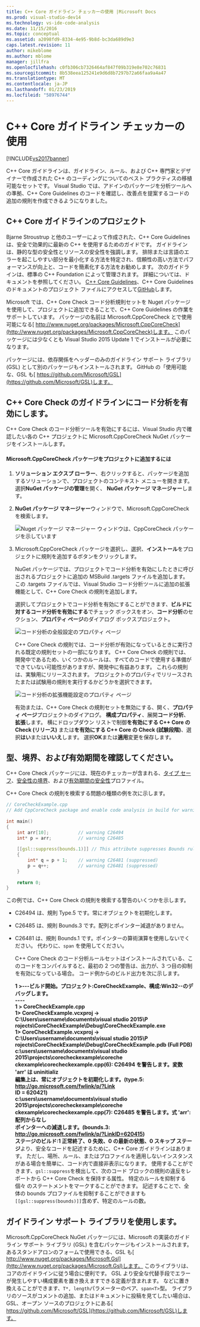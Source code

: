 ```yaml
---
title: C++ Core ガイドライン チェッカーの使用 |Microsoft Docs
ms.prod: visual-studio-dev14
ms.technology: vs-ide-code-analysis
ms.date: 11/15/2016
ms.topic: conceptual
ms.assetid: a2098fd9-8334-4e95-9b8d-bc3da689d9e3
caps.latest.revision: 11
author: mikeblome
ms.author: mblome
manager: jillfra
ms.openlocfilehash: c0fb306cb7326464af847f09b319e8e702c76831
ms.sourcegitcommit: 8b538eea125241e9d6d8b7297b72a66faa9a4a47
ms.translationtype: MT
ms.contentlocale: ja-JP
ms.lasthandoff: 01/23/2019
ms.locfileid: "58976744"
---
```

# <a name="using-the-c-core-guidelines-checkers"></a>C++ Core ガイドライン チェッカーの使用
[!INCLUDE[vs2017banner](../includes/vs2017banner.md)]

C++ Core ガイドラインは、ガイドライン、ルール、および C++ 専門家とデザイナーで作成された C++ のコーディングについてのベスト プラクティスの移植可能なセットです。  Visual Studio では、アドインのパッケージを分析ツールへの準拠、C++ Core Guidelines のコードを確認し、改善点を提案するコードの追加の規則を作成できるようになりました。  
  
## <a name="the-c-core-guidelines-project"></a>C++ Core ガイドラインのプロジェクト  
 Bjarne Stroustrup と他のユーザーによって作成された、C++ Core Guidelines は、安全で効果的に最新の C++ を使用するためのガイドです。 ガイドラインは、静的な型の安全性とリソースの安全性を強調します。 排除または言語のエラーを起こしやすい部分を最小化する方法を特定され、信頼性の高い方法でパフォーマンスが向上と、コードを簡素化する方法をお勧めします。 次のガイドラインは、標準の C++ Foundation によって管理されます。 詳細については、ドキュメントを参照してください。 [C++ Core Guidelines](http://isocpp.github.io/CppCoreGuidelines/CppCoreGuidelines)、C++ Core Guidelines のドキュメントのプロジェクト ファイルにアクセスして[GitHub](https://github.com/isocpp/CppCoreGuidelines)します。  
  
 Microsoft では、C++ Core Check コード分析規則セットを Nuget パッケージを使用して、プロジェクトに追加できることで、C++ Core Guidelines の作業をサポートしています。 パッケージの名前は Microsoft.CppCoreCheck とで使用可能になる[ http://www.nuget.org/packages/Microsoft.CppCoreCheck](http://www.nuget.org/packages/Microsoft.CppCoreCheck)します。 このパッケージには少なくとも Visual Studio 2015 Update 1 でインストールが必要になります。  
  
 パッケージには、依存関係をヘッダーのみのガイドライン サポート ライブラリ (GSL) として別のパッケージもインストールされます。 GitHub の「使用可能な、GSL も[ https://github.com/Microsoft/GSL](https://github.com/Microsoft/GSL)します。  
  
## <a name="enable-the-c-core-check-guidelines-in-code-analysis"></a>C++ Core Check のガイドラインにコード分析を有効にします。  
 C++ Core Check のコード分析ツールを有効にするには、Visual Studio 内で確認したい各の C++ プロジェクトに Microsoft.CppCoreCheck NuGet パッケージをインストールします。  
  
#### <a name="to-add-the-microsoftcppcorecheck-package-to-your-project"></a>Microsoft.CppCoreCheck パッケージをプロジェクトに追加するには  
  
1. **ソリューション エクスプ ローラー**、右クリックすると、パッケージを追加するソリューションで、プロジェクトのコンテキスト メニューを開きます。 選択**NuGet パッケージの管理**を開く、 **NuGet パッケージ マネージャー**します。  
  
2. **NuGet パッケージ マネージャー**ウィンドウで、Microsoft.CppCoreCheck を検索します。  
  
    ![Nuget パッケージ マネージャー ウィンドウは、CppCoreCheck パッケージを示しています](../code-quality/media/cppcorecheck-nuget-window.PNG "CPPCoreCheck_Nuget_Window。")  
  
3. Microsoft.CppCoreCheck パッケージを選択し、選択、**インストール**をプロジェクトに規則を追加するボタンをクリックします。  
  
   NuGet パッケージでは、プロジェクトでコード分析を有効にしたときに呼び出されるプロジェクトに追加の MSBuild .targets ファイルを追加します。 この .targets ファイルでは、Visual Studio コード分析ツールに追加の拡張機能として、C++ Core Check の規則を追加します。  
  
   選択してプロジェクトでコード分析を有効にすることができます、**ビルドに対するコード分析を有効にする**でチェック ボックスをオン、**コード分析**のセクション、**プロパティ ページ**のダイアログ ボックスプロジェクト。  
  
   ![コード分析の全般設定のプロパティ ページ](../code-quality/media/cppcorecheck-codeanalysis-general.png "CPPCoreCheck_CodeAnalysis_General")  
  
   C++ Core Check の規則では、コード分析が有効になっているときに実行される既定の規則セットの一部になります。 C++ Core Check の規則では、開発中であるため、いくつかのルールは、すべてのコードで使用する準備ができていない可能性がありますが、開発中に有益あります。 これらの規則は、実験用にリリースされます。 プロジェクトのプロパティでリリースされたまたは試験用の規則を実行するかどうかを選択できます。  
  
   ![コード分析の拡張機能設定のプロパティ ページ](../code-quality/media/cppcorecheck-codeanalysis-extensions.png "CPPCoreCheck_CodeAnalysis_Extensions")  
  
   有効または、C++ Core Check の規則セットを無効にする、開く、**プロパティ ページ**プロジェクトのダイアログ。 **構成プロパティ**、展開**コード分析**、**拡張**します。 横にドロップダウン リストで制御**を有効にする C++ Core の Check (リリース)** または**を有効にする C++ Core の Check (試験段階)**、選択**はい**または**いいえ**します。 選択**OK**または**適用**変更を保存します。  
  
## <a name="check-types-bounds-and-lifetimes"></a>型、境界、および有効期間を確認してください。  
 C++ Core Check パッケージには、現在のチェッカーが含まれる、[タイプ セーフ](http://isocpp.github.io/CppCoreGuidelines/CppCoreGuidelines#SS-type)、[安全性の境界](http://isocpp.github.io/CppCoreGuidelines/CppCoreGuidelines#SS-bounds)、および[有効期間の安全性](http://isocpp.github.io/CppCoreGuidelines/CppCoreGuidelines#SS-lifetime)プロファイル。  
  
 C++ Core Check の規則を検索する問題の種類の例を次に示します。  
  
```cpp  
// CoreCheckExample.cpp  
// Add CppCoreCheck package and enable code analysis in build for warnings.  
  
int main()  
{  
    int arr[10];           // warning C26494  
    int* p = arr;          // warning C26485  
  
    [[gsl::suppress(bounds.1)]] // This attribute suppresses Bounds rule #1  
    {  
        int* q = p + 1;    // warning C26481 (suppressed)  
        p = q++;           // warning C26481 (suppressed)  
    }  
  
    return 0;  
}  
```  
  
 この例では、C++ Core Check の規則を検索する警告のいくつかを示します。  
  
- C26494 は、規則 Type.5 です。常にオブジェクトを初期化します。  
  
- C26485 は、規則 Bounds.3 です。配列とポインター減退がありません。  
  
- C26481 は、規則 Bounds.1 です。ポインターの算術演算を使用しないでください。 代わりに、`span` を使用してください。  
  
  C++ Core Check のコード分析ルールセットはインストールされている、このコードをコンパイルすると、最初の 2 つの警告は、出力が、3 つ目の抑制を有効になっている場合。 コード例からのビルド出力を次に示します。  
  
  **1 >---ビルド開始。プロジェクト:CoreCheckExample、構成:Win32--のデバッグします。**  
**----**  
**1 > CoreCheckExample.cpp**  
**1>  CoreCheckExample.vcxproj -> C:\Users\username\documents\visual studio 2015\P**  
**rojects\CoreCheckExample\Debug\CoreCheckExample.exe**  
**1>  CoreCheckExample.vcxproj -> C:\Users\username\documents\visual studio 2015\P**  
**rojects\CoreCheckExample\Debug\CoreCheckExample.pdb (Full PDB)**  
**c:\users\username\documents\visual studio 2015\projects\corecheckexample\coreche**  
**ckexample\corecheckexample.cpp(6): C26494 を警告します。変数 'arr' は uninitializ**  
**編集上は、常にオブジェクトを初期化します。(type.5: http://go.microsoft.com/fwlink/p/?Link**  
**ID = 620421)**  
**c:\users\username\documents\visual studio 2015\projects\corecheckexample\coreche**  
**ckexample\corecheckexample.cpp(7): C26485 を警告します。式 'arr':配列からなし**  
 **ポインターへの減退します。(bounds.3: http://go.microsoft.com/fwlink/p/?LinkID=620415)**  
**ステージのビルド:1 正常終了、0 失敗、0 の最新の状態、0 スキップ ステージ**より、安全なコードを記述するために、C++ Core ガイドラインはあります。 ただし、場所、ルール、またはプロファイルを適用しないインスタンスがある場合を簡単に、コード内で直接非表示になります。 使用することができます、`gsl::suppress`を検出して、次のコード ブロックの規則の違反をレポートから C++ Core Check を保持する属性。 特定のルールを抑制する個々 のステートメントをマークすることができます。 記述することで、全体の bounds プロファイルを抑制することができますも`[[gsl::suppress(bounds)]]`含めず、特定のルールの数。  
  
## <a name="use-the-guideline-support-library"></a>ガイドライン サポート ライブラリを使用します。  
 Microsoft.CppCoreCheck NuGet パッケージには、Microsoft の実装のガイドライン サポート ライブラリ (GSL) を含むパッケージもインストールされます。 あるスタンドアロンのフォームで使用できる、GSL も[ http://www.nuget.org/packages/Microsoft.Gsl](http://www.nuget.org/packages/Microsoft.Gsl)します。 このライブラリは、コアのガイドラインに従う場合に便利です。 GSL より安全な代替手段でエラーが発生しやすい構成要素を置き換えますできる定義が含まれます。 などに置き換えることができます、`T*, length`パラメーターのペア、`span<T>`型。 ライブラリのソースがコメントの追加、またはドキュメントに投稿を見てしたい場合は、GSL、オープン ソースのプロジェクトにある[ https://github.com/Microsoft/GSL](https://github.com/Microsoft/GSL)します。
